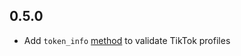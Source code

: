 ## 0.5.0

* Add `token_info` [method](https://business-api.tiktok.com/portal/docs?id=1765927978092545) to validate TikTok profiles
